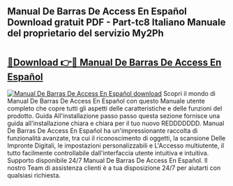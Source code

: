 ## Manual De Barras De Access En Español Download gratuit PDF - Part-tc8 Italiano Manuale del proprietario del servizio My2Ph

# <h2><a href="http://dfbpmz.blite.top/?on=Manual+De+Barras+De+Access+En+Espa%c3%b1ol">🔗Download 👉🔴 Manual De Barras De Access En Español</a></h2>

[![Manual De Barras De Access En Español download](https://i.imgur.com/lujVjoI.png)](http://dfbpmz.blite.top/?on=Manual+De+Barras+De+Access+En+Espa%c3%b1ol)
Scopri il mondo di Manual De Barras De Access En Español con questo Manuale utente completo che copre tutti gli aspetti delle caratteristiche e delle funzioni del prodotto. Guida All'installazione passo passo questa sezione fornisce una guida all'installazione chiara e chiara per il tuo nuovo REDDDDDDD. Manual De Barras De Access En Español ha un'impressionante raccolta di funzionalità avanzate, tra cui il riconoscimento di oggetti, la scansione Delle Impronte Digitali, le impostazioni personalizzabili e L'Accesso multiutente, il tutto facilmente controllabile dall'interfaccia utente intuitiva e intuitiva. Supporto disponibile 24/7 Manual De Barras De Access En Español. Il nostro Team di assistenza clienti è a tua disposizione 24/7 per aiutarti con qualsiasi richiesta.
